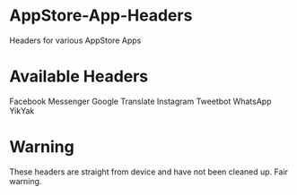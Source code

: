 # AppStore-App-Headers
Headers for various AppStore Apps

# Available Headers
Facebook Messenger
Google Translate
Instagram
Tweetbot
WhatsApp
YikYak

# Warning
These headers are straight from device and have not been cleaned up. Fair warning.
